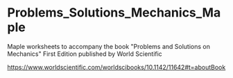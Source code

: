 # Problems_Solutions_Mechanics_Maple

Maple worksheets to accompany the book "Problems and Solutions on Mechanics" First Edition published by World Scientific

https://www.worldscientific.com/worldscibooks/10.1142/11642#t=aboutBook
